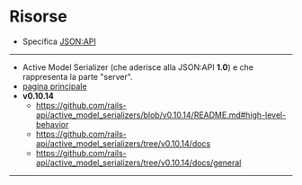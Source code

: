 # Risorse

* Specifica [JSON:API](https://jsonapi.org/)

----

* Active Model Serializer (che aderisce alla JSON:API __1.0__) e che rappresenta la parte "server".
 * [pagina principale](https://github.com/rails-api/active_model_serializers)
 * __v0.10.14__
   * https://github.com/rails-api/active_model_serializers/blob/v0.10.14/README.md#high-level-behavior
   * https://github.com/rails-api/active_model_serializers/tree/v0.10.14/docs
   * https://github.com/rails-api/active_model_serializers/tree/v0.10.14/docs/general

----